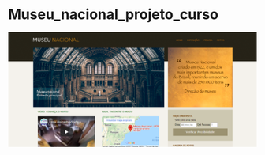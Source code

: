 # Museu_nacional_projeto_curso
<a href='https://epic-ramanujan-c8d432.netlify.app/'><img src='_imagens/projeto.png'></a>
